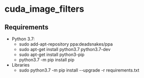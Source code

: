 # cuda_image_filters

## Requirements
* Python 3.7:
    * sudo add-apt-repository ppa:deadsnakes/ppa
    * sudo apt-get install python3.7 python3.7-dev
    * sudo apt-get install python3-pip
    * python3.7 -m pip install pip
* Libraries
    * sudo python3.7 -m pip install --upgrade -r requirements.txt
